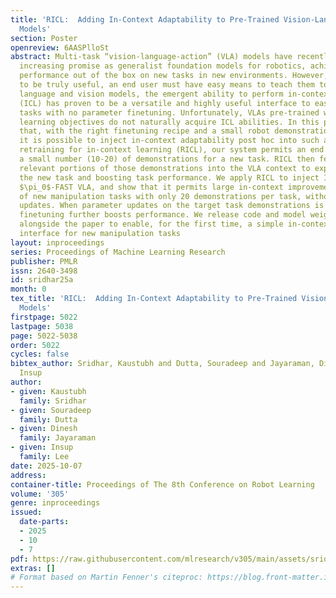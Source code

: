```yaml
---
title: 'RICL:  Adding In-Context Adaptability to Pre-Trained Vision-Language-Action
  Models'
section: Poster
openreview: 6AASPlloSt
abstract: Multi-task “vision-language-action” (VLA) models have recently demonstrated
  increasing promise as generalist foundation models for robotics, achieving non-trivial
  performance out of the box on new tasks in new environments. However, for such models
  to be truly useful, an end user must have easy means to teach them to improve. For
  language and vision models, the emergent ability to perform in-context learning
  (ICL) has proven to be a versatile and highly useful interface to easily teach new
  tasks with no parameter finetuning. Unfortunately, VLAs pre-trained with imitation
  learning objectives do not naturally acquire ICL abilities. In this paper, we demonstrate
  that, with the right finetuning recipe and a small robot demonstration dataset,
  it is possible to inject in-context adaptability post hoc into such a VLA. After
  retraining for in-context learning (RICL), our system permits an end user to provide
  a small number (10-20) of demonstrations for a new task. RICL then fetches the most
  relevant portions of those demonstrations into the VLA context to exploit ICL, performing
  the new task and boosting task performance. We apply RICL to inject ICL into the
  $\pi_0$-FAST VLA, and show that it permits large in-context improvements for a variety
  of new manipulation tasks with only 20 demonstrations per task, without any parameter
  updates. When parameter updates on the target task demonstrations is possible, RICL
  finetuning further boosts performance. We release code and model weights for RICL-$\pi_0$-FAST
  alongside the paper to enable, for the first time, a simple in-context learning
  interface for new manipulation tasks
layout: inproceedings
series: Proceedings of Machine Learning Research
publisher: PMLR
issn: 2640-3498
id: sridhar25a
month: 0
tex_title: 'RICL:  Adding In-Context Adaptability to Pre-Trained Vision-Language-Action
  Models'
firstpage: 5022
lastpage: 5038
page: 5022-5038
order: 5022
cycles: false
bibtex_author: Sridhar, Kaustubh and Dutta, Souradeep and Jayaraman, Dinesh and Lee,
  Insup
author:
- given: Kaustubh
  family: Sridhar
- given: Souradeep
  family: Dutta
- given: Dinesh
  family: Jayaraman
- given: Insup
  family: Lee
date: 2025-10-07
address:
container-title: Proceedings of The 8th Conference on Robot Learning
volume: '305'
genre: inproceedings
issued:
  date-parts:
  - 2025
  - 10
  - 7
pdf: https://raw.githubusercontent.com/mlresearch/v305/main/assets/sridhar25a/sridhar25a.pdf
extras: []
# Format based on Martin Fenner's citeproc: https://blog.front-matter.io/posts/citeproc-yaml-for-bibliographies/
---
```

